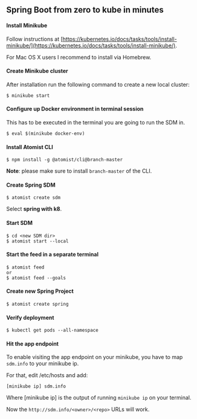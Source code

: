 ## Spring Boot from zero to kube in minutes

#### Install Minikube

Follow instructions at [https://kubernetes.io/docs/tasks/tools/install-minikube/](https://kubernetes.io/docs/tasks/tools/install-minikube/).

For Mac OS X users I recommend to install via Homebrew.

#### Create Minikube cluster

After installation run the following command to create a new local cluster:

```
$ minikube start
```

#### Configure up Docker environment in terminal session

This has to be executed in the terminal you are going to run the SDM in.

```
$ eval $(minikube docker-env)
```

#### Install Atomist CLI

```
$ npm install -g @atomist/cli@branch-master
```

**Note**: please make sure to install `branch-master` of the CLI. 

#### Create Spring SDM

```
$ atomist create sdm
```

Select __spring with k8__.

#### Start SDM

```
$ cd <new SDM dir>
$ atomist start --local
```

#### Start the feed in a separate terminal

```
$ atomist feed
or
$ atomist feed --goals
```

#### Create new Spring Project

```
$ atomist create spring
```

#### Verify deployment

```
$ kubectl get pods --all-namespace
```

#### Hit the app endpoint

To enable visiting the app endpoint on your minikube, you have to map `sdm.info`
to your minikube ip. 

For that, edit /etc/hosts and add:

```
[minikube ip] sdm.info
```

Where [minikube ip] is the output of running `minikube ip` on your terminal.

Now the `http://sdm.info/<owner>/<repo>` URLs will work.
